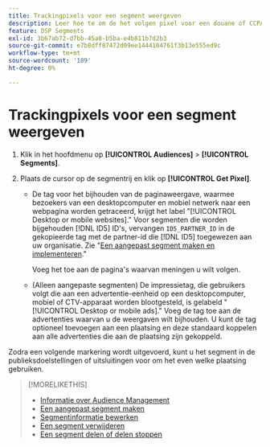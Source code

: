 ```yaml
---
title: Trackingpixels voor een segment weergeven
description: Leer hoe te om de het volgen pixel voor een douane of CCPA uit verkoopsegment te bekijken.
feature: DSP Segments
exl-id: 3b67ab72-d7bb-45a0-b5ba-e4b811b7d2b3
source-git-commit: e7b8dff87472d09ee1444104761f3b13e555ed9c
workflow-type: tm+mt
source-wordcount: '189'
ht-degree: 0%

---
```


# Trackingpixels voor een segment weergeven

1. Klik in het hoofdmenu op **[!UICONTROL Audiences]** > **[!UICONTROL Segments]**.

1. Plaats de cursor op de segmentrij en klik op **[!UICONTROL Get Pixel]**.

   * De tag voor het bijhouden van de paginaweergave, waarmee bezoekers van een desktopcomputer en mobiel netwerk naar een webpagina worden getraceerd, krijgt het label &quot;[!UICONTROL Desktop or mobile websites].&quot; Voor segmenten die worden bijgehouden [!DNL ID5] ID&#39;s, vervangen `ID5_PARTNER_ID` in de gekopieerde tag met de partner-id die [!DNL ID5] toegewezen aan uw organisatie. Zie &quot;[Een aangepast segment maken en implementeren](/help/dsp/audiences/custom-segment-create.md).&quot;

     Voeg het toe aan de pagina&#39;s waarvan meningen u wilt volgen.

   * (Alleen aangepaste segmenten) De impressietag, die gebruikers volgt die aan een advertentie-eenheid op een desktopcomputer, mobiel of CTV-apparaat worden blootgesteld, is gelabeld &quot;[!UICONTROL Desktop or mobile ads].&quot; Voeg de tag toe aan de advertenties waarvan u de weergaven wilt bijhouden. U kunt de tag optioneel toevoegen aan een plaatsing en deze standaard koppelen aan alle advertenties die aan de plaatsing zijn gekoppeld.

Zodra een volgende markering wordt uitgevoerd, kunt u het segment in de publieksdoelstellingen of uitsluitingen voor om het even welke plaatsing gebruiken.

>[!MORELIKETHIS]
>
>* [Informatie over Audience Management](audience-about.md)
>* [Een aangepast segment maken](custom-segment-create.md)
>* [Segmentinformatie bewerken](segment-edit.md)
>* [Een segment verwijderen](segment-delete.md)
>* [Een segment delen of delen stoppen](segment-share.md)
